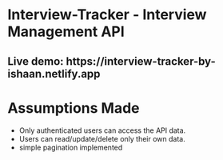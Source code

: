 <h1> Interview-Tracker - Interview Management API </h1>

<h2>Live demo: https://interview-tracker-by-ishaan.netlify.app</h2>

<h1>Assumptions Made</h1>

- Only authenticated users can access the API data.
- Users can read/update/delete only their own data.
- simple pagination implemented
